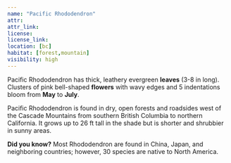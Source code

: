 ```yaml
---
name: "Pacific Rhododendron"
attr:
attr_link:
license:
license_link:
location: [bc]
habitat: [forest,mountain]
visibility: high
---
```

Pacific Rhododendron has thick, leathery evergreen **leaves** (3-8 in long). Clusters of pink bell-shaped **flowers** with wavy edges and 5 indentations bloom from **May** to **July**.

Pacific Rhododendron is found in dry, open forests and roadsides west of the Cascade Mountains from southern British Columbia to northern California. It grows up to 26 ft tall in the shade but is shorter and shrubbier in sunny areas.

**Did you know?** Most Rhododendron are found in China, Japan, and neighboring countries; however, 30 species are native to North America.
